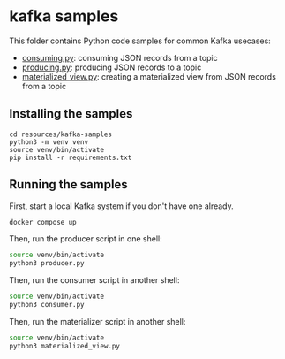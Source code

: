 # kafka samples

This folder contains Python code samples for common Kafka usecases:
- [consuming.py](./consuming.py): consuming JSON records from a topic
- [producing.py](./producing.py): producing JSON records to a topic
- [materialized_view.py](./materialized_view.py): creating a materialized view from JSON records from a topic

## Installing the samples

```
cd resources/kafka-samples
python3 -m venv venv
source venv/bin/activate
pip install -r requirements.txt
```

## Running the samples

First, start a local Kafka system if you don't have one already.

```zsh
docker compose up
```

Then, run the producer script in one shell:

```zsh
source venv/bin/activate
python3 producer.py
```

Then, run the consumer script in another shell:

```zsh
source venv/bin/activate
python3 consumer.py
```

Then, run the materializer script in another shell:

```zsh
source venv/bin/activate
python3 materialized_view.py
```
